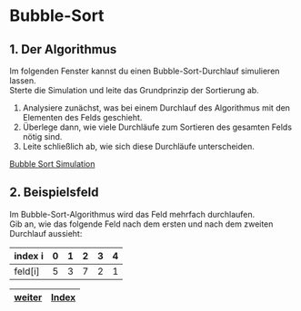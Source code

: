   <meta charset="utf-8" />
  <title>Informatik</title>
  <link rel="stylesheet" href="https://Hi2272.github.io/StyleMD.css">
 
 # Bubble-Sort
 ## 1. Der Algorithmus

Im folgenden Fenster kannst du einen Bubble-Sort-Durchlauf simulieren lassen.  
Sterte die Simulation und leite das Grundprinzip der Sortierung ab.
1. Analysiere zunächst, was bei einem Durchlauf des Algorithmus mit den Elementen des Felds geschieht.
2. Überlege dann, wie viele Durchläufe zum Sortieren des gesamten Felds nötig sind.
3. Leite schließlich ab, wie sich diese Durchläufe unterscheiden.

<a href="https://www.cs.usfca.edu/~galles/visualization/ComparisonSort.html" target = '_blank'>Bubble Sort Simulation</a>

## 2. Beispielsfeld

Im Bubble-Sort-Algorithmus wird das Feld mehrfach durchlaufen.  
Gib an, wie das folgende Feld nach dem ersten und nach dem zweiten Durchlauf aussieht:

|index i|0|1|2|3|4|
|--|--|--|--|--|--|
|feld[i]|5|3|7|2|1|

|[weiter](Loesung.html)|[Index](../index.html)|
|---|---|
